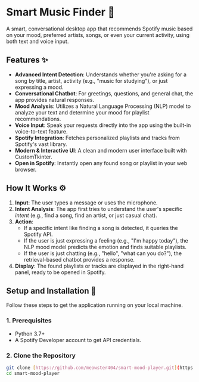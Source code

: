 # Smart Music Finder 🎵

A smart, conversational desktop app that recommends Spotify music based on your mood, preferred artists, songs, or even your current activity, using both text and voice input.

## Features ✨

* **Advanced Intent Detection**: Understands whether you're asking for a song by title, artist, activity (e.g., "music for studying"), or just expressing a mood.
* **Conversational Chatbot**: For greetings, questions, and general chat, the app provides natural responses.
* **Mood Analysis**: Utilizes a Natural Language Processing (NLP) model to analyze your text and determine your mood for playlist recommendations.
* **Voice Input**: Speak your requests directly into the app using the built-in voice-to-text feature.
* **Spotify Integration**: Fetches personalized playlists and tracks from Spotify's vast library.
* **Modern & Interactive UI**: A clean and modern user interface built with CustomTkinter.
* **Open in Spotify**: Instantly open any found song or playlist in your web browser.

## How It Works ⚙️

1.  **Input**: The user types a message or uses the microphone.
2.  **Intent Analysis**: The app first tries to understand the user's specific *intent* (e.g., find a song, find an artist, or just casual chat).
3.  **Action**:
    * If a specific intent like finding a song is detected, it queries the Spotify API.
    * If the user is just expressing a feeling (e.g., "I'm happy today"), the NLP mood model predicts the emotion and finds suitable playlists.
    * If the user is just chatting (e.g., "hello", "what can you do?"), the retrieval-based chatbot provides a response.
4.  **Display**: The found playlists or tracks are displayed in the right-hand panel, ready to be opened in Spotify.

## Setup and Installation 🚀

Follow these steps to get the application running on your local machine.

### 1. Prerequisites

* Python 3.7+
* A Spotify Developer account to get API credentials.

### 2. Clone the Repository

```bash
git clone [https://github.com/meowster404/smart-mood-player.git](https://github.com/meowster404/smart-mood-player.git)
cd smart-mood-player